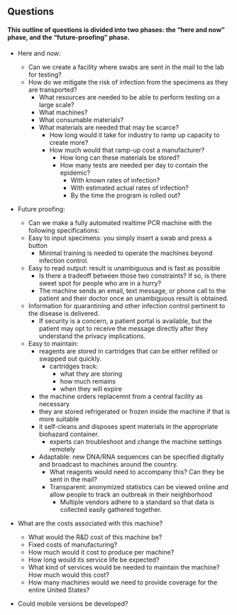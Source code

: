 ## Questions
#### This outline of questions is divided into two phases: the “here and now” phase, and the “future-proofing” phase. 


* Here and now:
  * Can we create a facility where swabs are sent in the mail to the lab for testing?
  * How do we mitigate the risk of infection from the specimens as they are transported?
    * What resources are needed to be able to perform testing on a large scale?
    * What machines?
    * What consumable materials?
    * What materials are needed that may be scarce?
      * How long would it take for industry to ramp up capacity to create more?
      * How much would that ramp-up cost a manufacturer?
        * How long can these materials be stored?
        * How many tests are needed per day to contain the epidemic?
          * With known rates of infection?
          * With estimated actual rates of infection?
          * By the time the program is rolled out?
              
* Future proofing:
    * Can we make a fully automated realtime PCR machine with the following specifications:
    * Easy to input specimens:  you simply insert a swab and press a button
      * Minimal training is needed to operate the machines beyond infection control.
    * Easy to read output:  result is unambiguous and is fast as possible
        * Is there a tradeoff between those two constraints? If so, is there sweet spot for people who are in a hurry?
        * The machine sends an email, text message, or phone call to the patient and their doctor once an unambiguous result is obtained.
    * Information for quarantining and other infection control pertinent to the disease is delivered.
        * If security is a concern, a patient portal is available, but the patient may opt to receive the message directly after they understand the privacy implications.
    * Easy to maintain:
        * reagents are stored in cartridges that can be either refilled or swapped out quickly.
            * cartridges track:
                * what they are storing
                * how much remains
                * when they will expire
        * the machine orders replacemnt from a central facility as necessary
        * they are stored refrigerated or frozen inside the machine if that is more suitable
        * it self-cleans and disposes spent materials in the appropriate biohazard container.
            * experts can troubleshoot and change the machine settings remotely
        * Adaptable: new DNA/RNA sequences can be specified digitally and broadcast to machines around the country.
            * What reagents would need to accompany this? Can they be sent in the mail?
            * Transparent: anonymized statistics can be viewed online and allow people to track an outbreak in their neighborhood
                * Multiple vendors adhere to a standard so that data is collected easily gathered together.

* What are the costs associated with this machine?          
    * What would the R&D cost of this machine be?
    * Fixed costs of manufacturing?
    * How much would it cost to produce per machine?
    * How long would its service life be expected?
    * What kind of services would be needed to maintain the machine? How much would this cost?
    * How many machines would we need to provide coverage for the entire United States?
          
* Could mobile versions be developed?

	